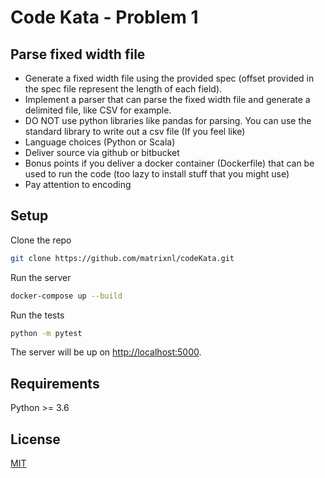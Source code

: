 # Code Kata - Problem 1

## Parse fixed width file

- Generate a fixed width file using the provided spec (offset provided in the spec file represent the length of each field).
- Implement a parser that can parse the fixed width file and generate a delimited file, like CSV for example.
- DO NOT use python libraries like pandas for parsing. You can use the standard library to write out a csv file (If you feel like)
- Language choices (Python or Scala)
- Deliver source via github or bitbucket
- Bonus points if you deliver a docker container (Dockerfile) that can be used to run the code (too lazy to install stuff that you might use)
- Pay attention to encoding

## Setup

Clone the repo

```bash
git clone https://github.com/matrixnl/codeKata.git
```

Run the server

```bash
docker-compose up --build
```

Run the tests

```bash
python -m pytest
```

The server will be up on [http://localhost:5000](http://localhost:5000).

## Requirements

Python >= 3.6

## License

[MIT](http://www.opensource.org/licenses/mit-license.html)